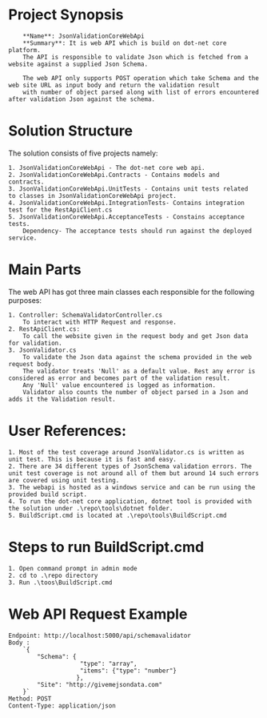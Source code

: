 # **Project Synopsis**
    
        **Name**: JsonValidationCoreWebApi
        **Summary**: It is web API which is build on dot-net core platform.
        The API is responsible to validate Json which is fetched from a website against a supplied Json Schema.
        
        The web API only supports POST operation which take Schema and the web site URL as input body and return the validation result
        with number of object parsed along with list of errors encountered after validation Json against the schema. 

# **Solution Structure**
The solution consists of five projects namely:

    1. JsonValidationCoreWebApi - The dot-net core web api.
    2. JsonValidationCoreWebApi.Contracts - Contains models and         contracts.
    3. JsonValidationCoreWebApi.UnitTests - Contains unit tests related     to classes in JsonValidationCoreWebApi project.
    4. JsonValidationCoreWebApi.IntegrationTests- Contains integration test for the RestApiClient.cs
    5. JsonValidationCoreWebApi.AcceptanceTests - Constains acceptance tests. 
        Dependency- The acceptance tests should run against the deployed service.


# **Main Parts**
The web API has got three main classes each responsible for the following purposes:

    1. Controller: SchemaValidatorController.cs
        To interact with HTTP Request and response.
    2. RestApiClient.cs: 
        To call the website given in the request body and get Json data for validation.
    3. JsonValidator.cs
        To validate the Json data against the schema provided in the web request body.
        The validator treats 'Null' as a default value. Rest any error is considered as error and becomes part of the validation result.
        Any 'Null' value encountered is logged as information. 
        Validator also counts the number of object parsed in a Json and adds it the Validation result.
        
# **User References:**
    1. Most of the test coverage around JsonValidator.cs is written as unit test. This is because it is fast and easy.
    2. There are 34 different types of JsonSchema validation errors. The unit test coverage is not around all of them but around 14 such errors are covered using unit testing. 
    3. The webapi is hosted as a windows service and can be run using the provided build script.
    4. To run the dot-net core application, dotnet tool is provided with the solution under .\repo\tools\dotnet folder.
    5. BuildScript.cmd is located at .\repo\tools\BuildScript.cmd

# **Steps to run BuildScript.cmd**
    1. Open command prompt in admin mode
    2. cd to .\repo directory
    3. Run .\toos\BuildScript.cmd

    
# **Web API Request Example**
    Endpoint: http://localhost:5000/api/schemavalidator
    Body :
        `{
        	"Schema": {
        				"type": "array",
        				"items": {"type": "number"}
                       },
        	"Site": "http://givemejsondata.com"
        }`
    Method: POST
    Content-Type: application/json
